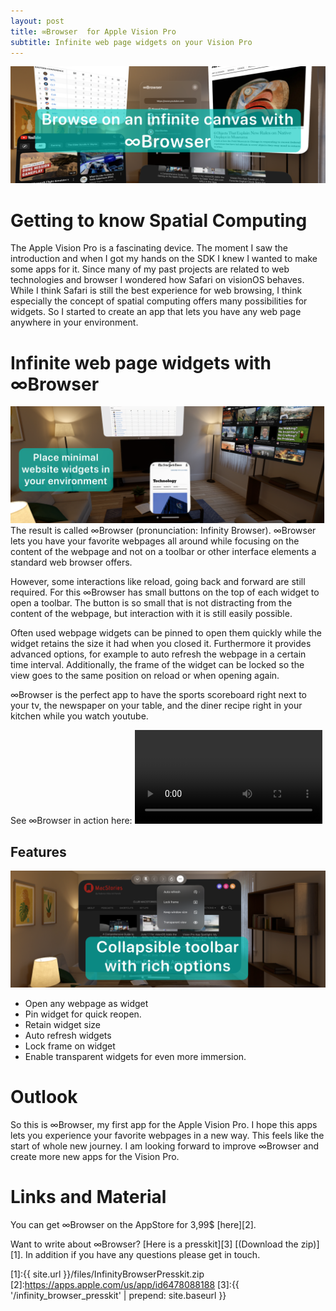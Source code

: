 ```yaml
---
layout: post
title: ∞Browser  for Apple Vision Pro
subtitle: Infinite web page widgets on your Vision Pro
---
```

![Promo Banner of ∞Browser](/img/InfinityBrowserPromo1.png "∞Browser Screenshot")
# Getting to know Spatial Computing
The Apple Vision Pro is a fascinating device.
The moment I saw the introduction and when I got my hands on the SDK I knew I wanted to make some apps for it.
Since many of my past projects are related to web technologies and browser I wondered how Safari on visionOS behaves.
While I think Safari is still the best experience for web browsing, I think especially the concept of spatial computing offers many possibilities for widgets.
So I started to create an app that lets you have any web page anywhere in your environment.

# Infinite web page widgets with ∞Browser
![∞Browser Widgtes](/img/InfinityBrowserPromo3.png "∞Browser Widgets")
The result is called ∞Browser (pronunciation: Infinity Browser).
∞Browser lets you have your favorite webpages all around while focusing on the content of the webpage and not on a toolbar or other interface elements a standard web browser offers.

However, some interactions like reload, going back and forward are still required.
For this ∞Browser has small buttons on the top of each widget to open a toolbar.
The button is so small that is not distracting from the content of the webpage, but interaction with it is still easily possible.

Often used webpage widgets can be pinned to open them quickly while the widget retains the size it had when you closed it.
Furthermore it provides advanced options, for example to auto refresh the webpage in a certain time interval.
Additionally, the frame of the widget can be locked so the view goes to the same position on reload or when opening again.

∞Browser is the perfect app to have the sports scoreboard right next to your tv, the newspaper on your table, and the diner recipe right in your kitchen while you watch youtube.

See ∞Browser in action here:
![](/img/InfinityBrowser_AppPreview.mp4)


## Features
![∞Browser Features](/img/InfinityBrowserPromo2.png "∞Browser Features")
* Open any webpage as widget
* Pin widget for quick reopen.
* Retain widget size
* Auto refresh widgets
* Lock frame on widget
* Enable transparent widgets for even more immersion.





# Outlook
So this is ∞Browser, my first app for the Apple Vision Pro.
I hope this apps lets you experience your favorite webpages in a new way.
This feels like the start of whole new journey.
I am looking forward to improve ∞Browser and create more new apps for the Vision Pro.



# Links and Material

You can get ∞Browser on the AppStore for 3,99$ [here][2].

Want to write about ∞Browser? [Here is a presskit][3] [(Download the zip)][1]. In addition if you have any questions please get in touch.


[1]:{{ site.url }}/files/InfinityBrowserPresskit.zip
[2]:https://apps.apple.com/us/app/id6478088188
[3]:{{ '/infinity_browser_presskit' | prepend: site.baseurl }}